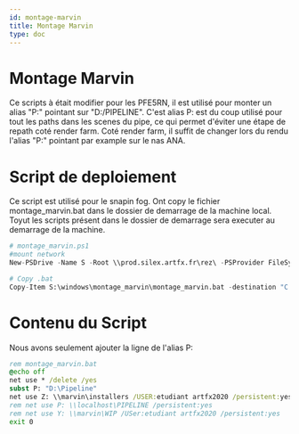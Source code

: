```yaml
---
id: montage-marvin
title: Montage Marvin
type: doc
---
```


# Montage Marvin
Ce scripts à était modifier pour les PFE5RN, il est utilisé pour monter un alias "P:" pointant sur "D:/PIPELINE".
C'est alias P: est du coup utilisé pour tout les paths dans les scenes du pipe, ce qui permet d'éviter une étape de repath coté render farm.
Coté render farm, il suffit de changer lors du rendu l'alias "P:" pointant par example sur le nas ANA.

# Script de deploiement
Ce script est utilisé pour le snapin fog.
Ont copy le fichier montage_marvin.bat dans le dossier de demarrage de la machine local.
Toyut les scripts présent dans le dossier de demarrage sera executer au demarrage de la machine.
```py
# montage_marvin.ps1
#mount network
New-PSDrive -Name S -Root \\prod.silex.artfx.fr\rez\ -PSProvider FileSystem

# Copy .bat
Copy-Item S:\windows\montage_marvin\montage_marvin.bat -destination "C:\Users\etudiant\AppData\Roaming\Microsoft\Windows\Start Menu\Programs\Startup" -Force
```

# Contenu du Script
Nous avons seulement ajouter la ligne de l'alias P:
```bat
rem montage_marvin.bat
@echo off
net use * /delete /yes
subst P: "D:\Pipeline"
net use Z: \\marvin\installers /USER:etudiant artfx2020 /persistent:yes
rem net use P: \\localhost\PIPELINE /persistent:yes
rem net use Y: \\marvin\WIP /USer:etudiant artfx2020 /persistent:yes
exit 0
```
